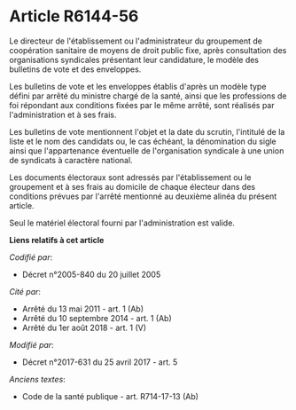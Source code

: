 # Article R6144-56

Le directeur de l'établissement ou l'administrateur du groupement de coopération sanitaire de moyens de droit public fixe,
après consultation des organisations syndicales présentant leur candidature, le modèle des bulletins de vote et des
enveloppes.

Les bulletins de vote et les enveloppes établis d'après un modèle type défini par arrêté du ministre chargé de la santé,
ainsi que les professions de foi répondant aux conditions fixées par le même arrêté, sont réalisés par l'administration et à
ses frais.

Les bulletins de vote mentionnent l'objet et la date du scrutin, l'intitulé de la liste et le nom des candidats ou, le cas
échéant, la dénomination du sigle ainsi que l'appartenance éventuelle de l'organisation syndicale à une union de syndicats à
caractère national.

Les documents électoraux sont adressés par l'établissement ou le groupement et à ses frais au domicile de chaque électeur
dans des conditions prévues par l'arrêté mentionné au deuxième alinéa du présent article.

Seul le matériel électoral fourni par l'administration est valide.

**Liens relatifs à cet article**

_Codifié par_:

  - Décret n°2005-840 du 20 juillet 2005

_Cité par_:

  - Arrêté du 13 mai 2011 - art. 1 (Ab)
  - Arrêté du 10 septembre 2014 - art. 1 (Ab)
  - Arrêté du 1er août 2018 - art. 1 (V)

_Modifié par_:

  - Décret n°2017-631 du 25 avril 2017 - art. 5

_Anciens textes_:

  - Code de la santé publique - art. R714-17-13 (Ab)
